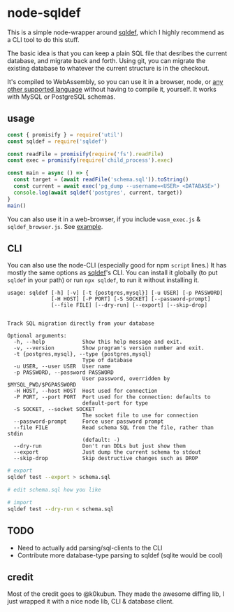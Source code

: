 # node-sqldef

This is a simple node-wrapper around [sqldef](https://github.com/k0kubun/sqldef), which I highly recommend as a CLI tool to do this stuff. 

The basic idea is that you can keep a plain SQL file that desribes the current database, and migrate back and forth. Using git, you can migrate the existing database to whatever the current structure is in the checkout.

It's compiled to WebAssembly, so you can use it in a browser, node, or [any other supported language](https://github.com/wasmerio/wasmer) without having to compile it, yourself. It works with MySQL or PostgreSQL schemas.

## usage

```js
const { promisify } = require('util')
const sqldef = require('sqldef')

const readFile = promisify(require('fs').readFile)
const exec = promisify(require('child_process').exec)

const main = async () => {
  const target = (await readFile('schema.sql')).toString()
  const current = await exec('pg_dump --username=<USER> <DATABASE>')
  console.log(await sqldef('postgres', current, target))
}
main()
```

You can also use it in a web-browser, if you include `wasm_exec.js` & `sqldef_browser.js`. See [example](./build/js-wasm/index.html).

## CLI

You can also use the node-CLI (especially good for npm `script` lines.) It has mostly the same options as [sqldef](https://github.com/k0kubun/sqldef)'s CLI. You can install it globally (to put `sqldef` in your path) or run `npx sqldef`, to run it without installing it.

```
usage: sqldef [-h] [-v] [-t {postgres,mysql}] [-u USER] [-p PASSWORD]
              [-H HOST] [-P PORT] [-S SOCKET] [--password-prompt]
              [--file FILE] [--dry-run] [--export] [--skip-drop]
              

Track SQL migration directly from your database

Optional arguments:
  -h, --help            Show this help message and exit.
  -v, --version         Show program's version number and exit.
  -t {postgres,mysql}, --type {postgres,mysql}
                        Type of database
  -u USER, --user USER  User name
  -p PASSWORD, --password PASSWORD
                        User password, overridden by $MYSQL_PWD/$PGPASSWORD
  -H HOST, --host HOST  Host used for connection
  -P PORT, --port PORT  Port used for the connection: defaults to 
                        default-port for type
  -S SOCKET, --socket SOCKET
                        The socket file to use for connection
  --password-prompt     Force user password prompt
  --file FILE           Read schema SQL from the file, rather than stdin 
                        (default: -)
  --dry-run             Don't run DDLs but just show them
  --export              Just dump the current schema to stdout
  --skip-drop           Skip destructive changes such as DROP
```

```bash
# export
sqldef test --export > schema.sql

# edit schema.sql how you like

# import
sqldef test --dry-run < schema.sql
```

## TODO

* Need to actually add parsing/sql-clients to the CLI
* Contribute more database-type parsing to sqldef (sqlite would be cool)

## credit

Most of the credit goes to @k0kubun. They made the awesome diffing lib, I just wrapped it with a nice node lib, CLI & database client.
